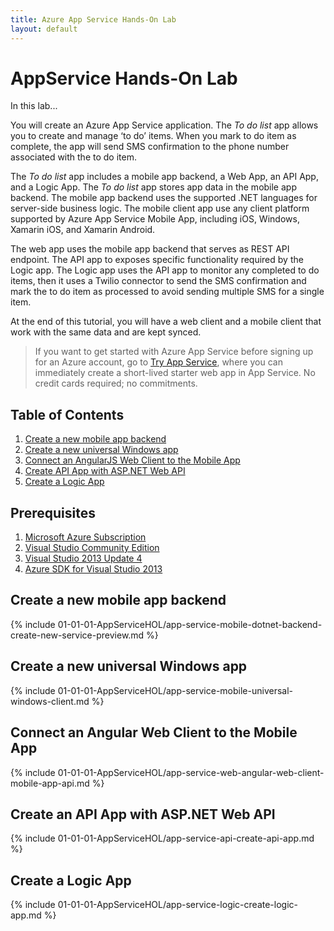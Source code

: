 ```yaml
---
title: Azure App Service Hands-On Lab
layout: default
---
```


# AppService Hands-On Lab

In this lab...

You will create an Azure App Service application. The *To do list* app allows you to create and manage ‘to do’ items. When you mark to do item as complete, the app will send SMS confirmation to the phone number associated with the to do item.
 
The *To do list* app includes a mobile app backend, a Web App, an API App, and a Logic App. The *To do list* app stores app data in the mobile app backend. The mobile app backend uses the supported .NET languages for server-side business logic. The mobile client app use any client platform supported by Azure App Service Mobile App, including iOS, Windows, Xamarin iOS, and Xamarin Android.

The web app uses the mobile app backend that serves as REST API endpoint. The API app to exposes specific functionality required by the Logic app. The Logic app uses the API app to monitor any completed to do items, then it uses a Twilio connector to send the SMS confirmation and mark the to do item as processed to avoid sending multiple SMS for a single item.

At the end of this tutorial, you will have a web client and a mobile client that work with the same data and are kept synced. 


>If you want to get started with Azure App Service before signing up for an Azure account, go to [Try App Service](http://go.microsoft.com/fwlink/?LinkId=523751), where you can immediately create a short-lived starter web app in App Service. No credit cards required; no commitments.

## Table of Contents

1. [Create a new mobile app backend](create-a-new-mobile-app-backend)
2. [Create a new universal Windows app](create-a-new-universal-windows-app)
3. [Connect an AngularJS Web Client to the Mobile App](connect-an-angularjs-web-client-to-the-mobile-app)
4. [Create API App with ASP.NET Web API](create-an-api-app-wtih-aspnet-web-api)
5. [Create a Logic App](create-a-logic-app)

## Prerequisites

1. [Microsoft Azure Subscription](http://azure.microsoft.com/en-us/pricing/free-trial/)
2. [Visual Studio Community Edition](http://go.microsoft.com/?linkid=9863608)
3. [Visual Studio 2013 Update 4](https://www.microsoft.com/en-us/download/details.aspx?id=44921)
4. [Azure SDK for Visual Studio 2013](http://go.microsoft.com/fwlink/p/?linkid=323510&clcid=0x409)

## Create a new mobile app backend

{% include 01-01-01-AppServiceHOL/app-service-mobile-dotnet-backend-create-new-service-preview.md %}

## Create a new universal Windows app

{% include 01-01-01-AppServiceHOL/app-service-mobile-universal-windows-client.md %}

## Connect an Angular Web Client to the Mobile App

{% include 01-01-01-AppServiceHOL/app-service-web-angular-web-client-mobile-app-api.md %}

## Create an API App with ASP.NET Web API

{% include 01-01-01-AppServiceHOL/app-service-api-create-api-app.md %}

## Create a Logic App

{% include 01-01-01-AppServiceHOL/app-service-logic-create-logic-app.md %}